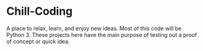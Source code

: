 # Chill-Coding
A place to relax, learn, and enjoy new ideas.
Most of this code will be Python 3. These projects here have the main purpose
of testing out a proof of concept or quick idea.
